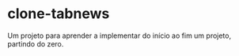 # clone-tabnews

Um projeto para aprender a implementar do início ao fim um projeto, partindo do zero.

